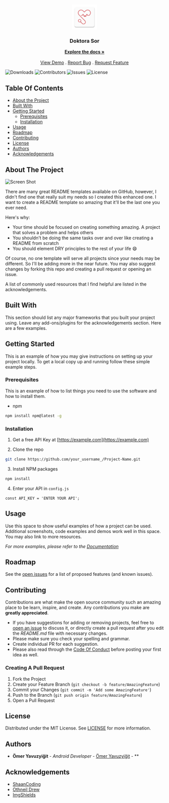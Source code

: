 <br/>
<p align="center">
  <a href="https://github.com/omeryavuzyigit61/DoktoraSor">
    <img src="https://raw.githubusercontent.com/omeryavuzyigit61/DoktaraSor/master/app/src/main/res/mipmap-hdpi/ic_launcher.png" alt="Logo" width="80" height="80">
  </a>

  <h3 align="center">Doktora Sor </h3>

  <p align="center">
    <a href="https://github.com/omeryavuzyigit61/DoktoraSor"><strong>Explore the docs »</strong></a>
    <br/>
    <br/>
    <a href="https://github.com/omeryavuzyigit61/DoktoraSor">View Demo</a>
    .
    <a href="https://github.com/omeryavuzyigit61/DoktoraSor/issues">Report Bug</a>
    .
    <a href="https://github.com/omeryavuzyigit61/DoktoraSor/issues">Request Feature</a>
  </p>
</p>

![Downloads](https://img.shields.io/github/downloads/omeryavuzyigit61/DoktoraSor/total) ![Contributors](https://img.shields.io/github/contributors/omeryavuzyigit61/DoktoraSor?color=dark-green) ![Issues](https://img.shields.io/github/issues/omeryavuzyigit61/DoktoraSor) ![License](https://img.shields.io/github/license/omeryavuzyigit61/DoktoraSor) 

## Table Of Contents

* [About the Project](#about-the-project)
* [Built With](#built-with)
* [Getting Started](#getting-started)
  * [Prerequisites](#prerequisites)
  * [Installation](#installation)
* [Usage](#usage)
* [Roadmap](#roadmap)
* [Contributing](#contributing)
* [License](#license)
* [Authors](#authors)
* [Acknowledgements](#acknowledgements)

## About The Project

![Screen Shot](images/screenshot.png)

There are many great README templates available on GitHub, however, I didn't find one that really suit my needs so I created this enhanced one. I want to create a README template so amazing that it'll be the last one you ever need.

Here's why:

* Your time should be focused on creating something amazing. A project that solves a problem and helps others
* You shouldn't be doing the same tasks over and over like creating a README from scratch
* You should element DRY principles to the rest of your life :smile:

Of course, no one template will serve all projects since your needs may be different. So I'll be adding more in the near future. You may also suggest changes by forking this repo and creating a pull request or opening an issue.

A list of commonly used resources that I find helpful are listed in the acknowledgements.

## Built With

This section should list any major frameworks that you built your project using. Leave any add-ons/plugins for the acknowledgements section. Here are a few examples.

## Getting Started

This is an example of how you may give instructions on setting up your project locally.
To get a local copy up and running follow these simple example steps.

### Prerequisites

This is an example of how to list things you need to use the software and how to install them.

* npm

```sh
npm install npm@latest -g
```

### Installation

1. Get a free API Key at [https://example.com](https://example.com)

2. Clone the repo

```sh
git clone https://github.com/your_username_/Project-Name.git
```

3. Install NPM packages

```sh
npm install
```

4. Enter your API in `config.js`

```JS
const API_KEY = 'ENTER YOUR API';
```

## Usage

Use this space to show useful examples of how a project can be used. Additional screenshots, code examples and demos work well in this space. You may also link to more resources.

_For more examples, please refer to the [Documentation](https://example.com)_

## Roadmap

See the [open issues](https://github.com/omeryavuzyigit61/DoktoraSor/issues) for a list of proposed features (and known issues).

## Contributing

Contributions are what make the open source community such an amazing place to be learn, inspire, and create. Any contributions you make are **greatly appreciated**.
* If you have suggestions for adding or removing projects, feel free to [open an issue](https://github.com/omeryavuzyigit61/DoktoraSor/issues/new) to discuss it, or directly create a pull request after you edit the *README.md* file with necessary changes.
* Please make sure you check your spelling and grammar.
* Create individual PR for each suggestion.
* Please also read through the [Code Of Conduct](https://github.com/omeryavuzyigit61/DoktoraSor/blob/main/CODE_OF_CONDUCT.md) before posting your first idea as well.

### Creating A Pull Request

1. Fork the Project
2. Create your Feature Branch (`git checkout -b feature/AmazingFeature`)
3. Commit your Changes (`git commit -m 'Add some AmazingFeature'`)
4. Push to the Branch (`git push origin feature/AmazingFeature`)
5. Open a Pull Request

## License

Distributed under the MIT License. See [LICENSE](https://github.com/omeryavuzyigit61/DoktoraSor/blob/main/LICENSE.md) for more information.

## Authors

* **Ömer Yavuzyiğit** - *Android Developer* - [Ömer Yavuzyiğit](https://github.com/omeryavuzyigit61/) - **

## Acknowledgements

* [ShaanCoding](https://github.com/ShaanCoding/)
* [Othneil Drew](https://github.com/othneildrew/Best-README-Template)
* [ImgShields](https://shields.io/)

